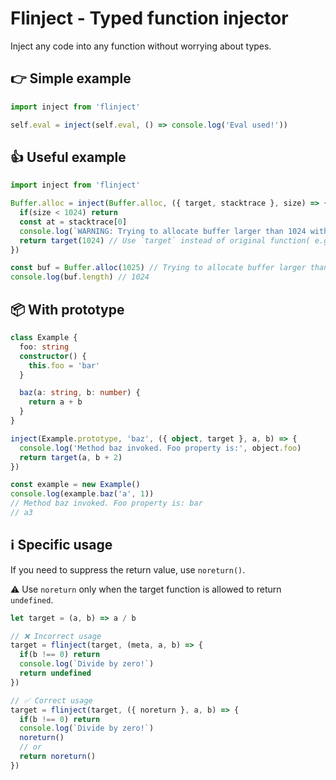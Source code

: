 # Flinject - Typed function injector
Inject any code into any function without worrying about types.

## 👉 Simple example
```ts
import inject from 'flinject'

self.eval = inject(self.eval, () => console.log('Eval used!'))
```

## 👍 Useful example
```ts
import inject from 'flinject'

Buffer.alloc = inject(Buffer.alloc, ({ target, stacktrace }, size) => {
  if(size < 1024) return
  const at = stacktrace[0]
  console.log(`WARNING: Trying to allocate buffer larger than 1024 with (${size} bytes)\n At: ${at.getFileName()} ${at.getLineNumber()}:${at.getColumnNumber()}`)
  return target(1024) // Use `target` instead of original function( e.g. Buffer.alloc ) to avoid stack overflow
})

const buf = Buffer.alloc(1025) // Trying to allocate buffer larger than 1024 with (1025 bytes)
console.log(buf.length) // 1024
```

## 📦 With prototype
```ts
class Example {
  foo: string
  constructor() {
    this.foo = 'bar'
  }

  baz(a: string, b: number) {
    return a + b
  }
}

inject(Example.prototype, 'baz', ({ object, target }, a, b) => {
  console.log('Method baz invoked. Foo property is:', object.foo)
  return target(a, b + 2)
})

const example = new Example()
console.log(example.baz('a', 1))
// Method baz invoked. Foo property is: bar
// a3
```

## ℹ️ Specific usage
If you need to suppress the return value, use `noreturn()`. 

⚠️ Use `noreturn` only when the target function is allowed to return `undefined`.

```ts
let target = (a, b) => a / b

// ❌ Incorrect usage
target = flinject(target, (meta, a, b) => {
  if(b !== 0) return
  console.log(`Divide by zero!`)
  return undefined
})

// ✅ Correct usage
target = flinject(target, ({ noreturn }, a, b) => {
  if(b !== 0) return
  console.log(`Divide by zero!`)
  noreturn()
  // or
  return noreturn()
})
```